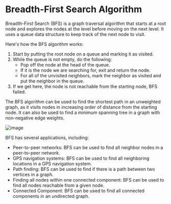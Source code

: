 # Breadth-First Search Algorithm

Breadth-First Search (BFS) is a graph traversal algorithm that starts at a root node and explores the nodes at the level before moving on the next level. It uses a queue data structure to keep track of the next node to visit.

Here's how the BFS algorithm works:

1. Start by putting the root node on a queue and marking it as visited.
2. While the queue is not empty, do the following:
	* Pop off the node at the head of the queue.
	* If it is the node we are searching for, exit and return the node.
	* For all of the unvisited neighbors, mark the neighbor as visited and put the neighbor in the queue.
3. If we get here, the node is not reachable from the starting node, BFS failed.

The BFS algorithm can be used to find the shortest path in an unweighted graph, as it visits nodes in increasing order of distance from the starting node. It can also be used to find a minimum spanning tree in a graph with non-negative edge weights.

![image](https://github.com/DuarteDvv/Algorithms/assets/136333571/0aaaaabf-b2e7-4565-af3e-c69cdedc5ea4)

BFS has several applications, including:

* Peer-to-peer networks: BFS can be used to find all neighbor nodes in a peer-to-peer network.
* GPS navigation systems: BFS can be used to find all neighboring locations in a GPS navigation system.
* Path finding: BFS can be used to find if there is a path between two vertices in a graph.
* Finding all nodes within one connected component: BFS can be used to find all nodes reachable from a given node.
* Connected Component: BFS can be used to find all connected components in an undirected graph.



